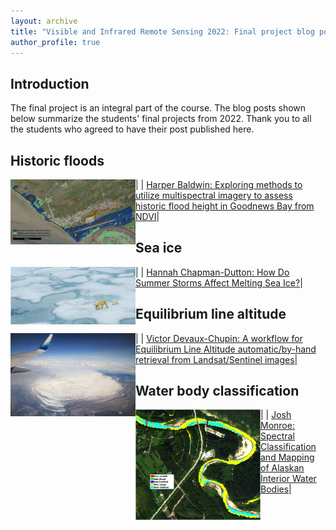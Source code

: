 ```yaml
---
layout: archive
title: "Visible and Infrared Remote Sensing 2022: Final project blog posts"
author_profile: true
---
```


## Introduction
The final project is an integral part of the course. The blog posts shown below summarize the students' final projects from 2022. Thank you to all the students who agreed to have their post published here.

## Historic floods

|<img src="/VIRS_2022/Baldwin_7.jpg" align="left" width="200" > | [Harper Baldwin: Exploring methods to utilize multispectral imagery to assess historic flood height in Goodnews Bay from NDVI](Baldwin.md)|

## Sea ice

|<img src="/VIRS_2022/Chapman_1.png" align="left" width="200" > | [Hannah Chapman-Dutton: How Do Summer Storms Affect Melting Sea Ice?](Chapman.md)|

## Equilibrium line altitude

|<img src="/VIRS_2022/Devaux4.jpg" align="left" width="200" > | [Victor Devaux-Chupin: A workflow for Equilibrium Line Altitude automatic/by-hand retrieval from Landsat/Sentinel images](Devaux.md)|

## Water body classification

|<img src="/VIRS_2022/Monroe_5.png" align="left" width="200" > | [Josh Monroe: Spectral Classification and Mapping of Alaskan Interior Water Bodies](Monroe.md)|

